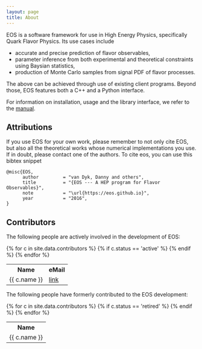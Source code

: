 ```yaml
---
layout: page
title: About
---
```


EOS is a software framework for use in High Energy Physics, specifically Quark Flavor Physics.
Its use cases include

  - accurate and precise prediction of flavor observables,
  - parameter inference from both experimental and theoretical constraints using Baysian statistics,
  - production of Monte Carlo samples from signal PDF of flavor processes.

The above can be achieved through use of existing client programs. Beyond those, EOS features
both a C++ and a Python interface.

For information on installation, usage and the library interface, we refer to the
<a href="/manual/manual.pdf">manual</a>.

## Attributions

If you use EOS for your own work, please remember to not only cite EOS, but also
all the theoretical works whose numerical implementations you use. If in doubt,
please contact one of the authors. To cite eos, you can use this bibtex snippet

    @misc{EOS,
          author         = "van Dyk, Danny and others",
          title          = "{EOS --- A HEP program for Flavor Observables}",
          note           = "\url{https://eos.github.io}",
          year           = "2016",
    }

## Contributors

The following people are actively involved in the development of EOS:

<table>
    <tr>
        <th>Name</th>
        <th>eMail</th>
    </tr>
    {% for c in site.data.contributors %}
        {% if c.status == 'active' %}
        <tr>
            <td>{{ c.name }}</td>
            <td><a href="mailto:{{ c.mail | encode_email }}">link</a></td>
        </tr>
        {% endif %}
    {% endfor %}
</table>

The following people have formerly contributed to the EOS development:

<table>
    <tr>
        <th>Name</th>
    </tr>
    {% for c in site.data.contributors %}
        {% if c.status == 'retired' %}
        <tr>
            <td>{{ c.name }}</td>
        </tr>
        {% endif %}
    {% endfor %}
</table>
